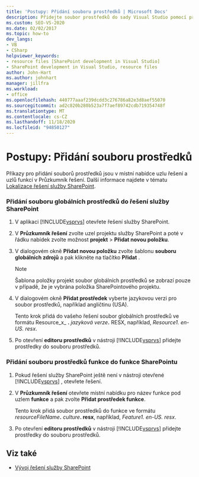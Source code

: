 ```yaml
---
title: 'Postupy: Přidání souboru prostředků | Microsoft Docs'
description: Přidejte soubor prostředků do sady Visual Studio pomocí příkazů v místní nabídce uzlu řešení a uzlů funkcí v Průzkumník řešení.
ms.custom: SEO-VS-2020
ms.date: 02/02/2017
ms.topic: how-to
dev_langs:
- VB
- CSharp
helpviewer_keywords:
- resource files [SharePoint development in Visual Studio]
- SharePoint development in Visual Studio, resource files
author: John-Hart
ms.author: johnhart
manager: jillfra
ms.workload:
- office
ms.openlocfilehash: 440777aaaf239dcdd3c276786a82e3d8aef55070
ms.sourcegitcommit: ad2c820b280b523a7f7aef89742cdb719354748f
ms.translationtype: MT
ms.contentlocale: cs-CZ
ms.lasthandoff: 11/18/2020
ms.locfileid: "94850127"
---
```

# <a name="how-to-add-a-resource-file"></a>Postupy: Přidání souboru prostředků
  Příkazy pro přidání souborů prostředků jsou v místní nabídce uzlu řešení a uzlů funkcí v Průzkumník řešení. Další informace najdete v tématu [Lokalizace řešení služby SharePoint](../sharepoint/localizing-sharepoint-solutions.md).

### <a name="to-add-a-global-resource-file-to-a-sharepoint-solution"></a>Přidání souboru globálních prostředků do řešení služby SharePoint

1. V aplikaci [!INCLUDE[vsprvs](../sharepoint/includes/vsprvs-md.md)] otevřete řešení služby SharePoint.

2. V **Průzkumník řešení** zvolte uzel projektu služby SharePoint a poté v řádku nabídek zvolte možnost **projekt**  >  **Přidat novou položku**.

3. V dialogovém okně **Přidat novou položku** zvolte šablonu **souboru globálních zdrojů** a pak klikněte na tlačítko **Přidat** .

   > [!NOTE]
   > Šablona položky projekt soubor globálních prostředků se zobrazí pouze v případě, že je vybrána položka SharePointového projektu.

4. V dialogovém okně **Přidat prostředek** vyberte jazykovou verzi pro soubor prostředků, například angličtinu (USA).

    Tento krok přidá do vašeho řešení soubor globálních prostředků ve formátu Resource_x_ **.** <em>jazyková verze</em><strong>.</strong> RESX, například, *Resource1. en-US. resx*.

5. Po otevření **editoru prostředků** v nástroji [!INCLUDE[vsprvs](../sharepoint/includes/vsprvs-md.md)] přidejte prostředky do souboru prostředků.

### <a name="to-add-a-feature-resource-file-to-a-sharepoint-feature"></a>Přidání souboru prostředků funkce do funkce SharePointu

1. Pokud řešení služby SharePoint ještě není v nástroji otevřené [!INCLUDE[vsprvs](../sharepoint/includes/vsprvs-md.md)] , otevřete řešení.

2. V **Průzkumník řešení** otevřete místní nabídku pro název funkce pod uzlem **funkce** a pak zvolte **Přidat prostředek funkce**.

     Tento krok přidá soubor prostředků do funkce ve formátu _resourceFileName_**.** _culture_**. resx**, například, *Feature1. en-US. resx*.

3. Po otevření **editoru prostředků** v nástroji [!INCLUDE[vsprvs](../sharepoint/includes/vsprvs-md.md)] přidejte prostředky do souboru prostředků.

## <a name="see-also"></a>Viz také
- [Vývoj řešení služby SharePoint](../sharepoint/developing-sharepoint-solutions.md)
